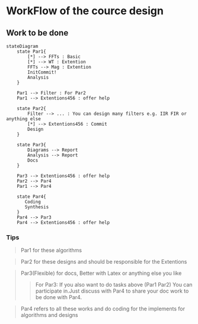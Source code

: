 # WorkFlow of the cource design

## Work to be done

```mermaid
stateDiagram
    state Par1{
        [*] --> FFTs : Basic
        [*] --> WT : Extention
        FFTs --> Mag : Extention
        InitCommit!
        Analysis
    }

    Par1 --> Filter : For Par2
    Par1 --> Extentions456 : offer help

    state Par2{
        Filter --> ... : You can design many filters e.g. IIR FIR or anything else
        [*] --> Extentions456 : Commit
        Design
    }

    state Par3{
        Diagrams --> Report 
        Analysis --> Report
        Docs
    }

    Par3 --> Extentions456 : offer help
    Par2 --> Par4
    Par1 --> Par4

    state Par4{
       Coding
       Synthesis 
    }
    Par4 --> Par3
    Par4 --> Extentions456 : offer help

```

### Tips

>Par1 for these algorithms

>Par2 for these designs and should be responsible for the Extentions

>Par3(Flexible) for docs, Better with Latex or anything else you like
>> For Par3: If you also want to do tasks above (Par1 Par2) You can participate in.Just discuss with Par4 to share your doc work to be done with Par4.

>Par4 refers to all these works and do coding for the implements for algorithms and designs
